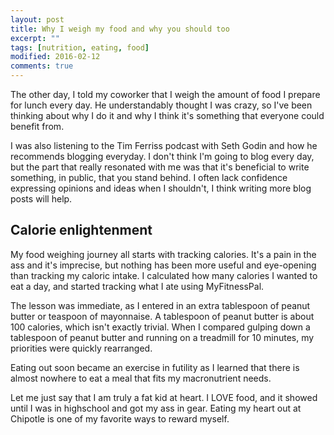 ```yaml
---
layout: post
title: Why I weigh my food and why you should too
excerpt: ""
tags: [nutrition, eating, food]
modified: 2016-02-12
comments: true
---
```


The other day, I told my coworker that I weigh the amount of food I prepare for lunch every day. He understandably thought I was crazy, so I've been thinking about why I do it and why I think it's something that everyone could benefit from.

I was also listening to the Tim Ferriss podcast with Seth Godin and how he recommends blogging everyday. I don't think I'm going to blog every day, but the part that really resonated with me was that it's beneficial to write something, in public, that you stand behind. I often lack confidence expressing opinions and ideas when I shouldn't, I think writing more blog posts will help.

## Calorie enlightenment

My food weighing journey all starts with tracking calories. It's a pain in the ass and it's imprecise, but nothing has been more useful and eye-opening than tracking my caloric intake. I calculated how many calories I wanted to eat a day, and started tracking what I ate using MyFitnessPal. 

The lesson was immediate, as I entered in an extra tablespoon of peanut butter or teaspoon of mayonnaise. A tablespoon of peanut butter is about 100 calories, which isn't exactly trivial. When I compared gulping down a tablespoon of peanut butter and running on a treadmill for 10 minutes, my priorities were quickly rearranged.

Eating out soon became an exercise in futility as I learned that there is almost nowhere to eat a meal that fits my macronutrient needs. 

Let me just say that I am truly a fat kid at heart. I LOVE food, and it showed until I was in highschool and got my ass in gear. Eating my heart out at Chipotle is one of my favorite ways to reward myself.